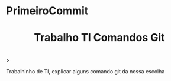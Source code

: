 # PrimeiroCommit
<h1 align="center"> Trabalho TI Comandos Git</h1>
<align="center"<img src= "https://media1.tenor.com/m/P3RqQUUK9BAAAAAd/rip-juice-cry.gif" width="100px" height="100px"><br>>
<P>Trabalhinho de TI, explicar alguns comando git da nossa escolha</P>

